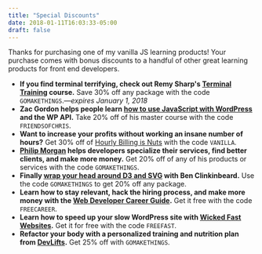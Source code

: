 ```yaml
---
title: "Special Discounts"
date: 2018-01-11T16:03:33-05:00
draft: false
---
```


Thanks for purchasing one of my vanilla JS learning products! Your purchase comes with bonus discounts to a handful of other great learning products for front end developers.

- **If you find terminal terrifying, check out Remy Sharp's [Terminal Training](https://terminal.training/) course.** Save 30% off any package with the code `GOMAKETHINGS`.&mdash;*expires January 1, 2018*
- **Zac Gordon helps people learn [how to use JavaScript with WordPress](https://javascriptforwp.com/) and the WP API.** Take 20% off of his master course with the code `FRIENDSOFCHRIS`.
- **Want to increase your profits without working an insane number of hours?** Get 30% off of [Hourly Billing is Nuts](https://expensiveproblem.com/hbin) with the code `VANILLA`.
- **[Philip Morgan](https://philipmorganconsulting.com) helps developers specialize their services, find better clients, and make more money.** Get 20% off of any of his products or services with the code `GOMAKETHINGS`.
- **Finally [wrap your head around D3 and SVG](http://d3svg.com) with Ben Clinkinbeard.** Use the code `GOMAKETHINGS` to get 20% off any package.
- **Learn how to stay relevant, hack the hiring process, and make more money with the [Web Developer Career Guide](https://gomakethings.com/career-guide/).** Get it free with the code `FREECAREER`.
- **Learn how to speed up your slow WordPress site with [Wicked Fast Websites](https://gomakethings.com/wicked-fast-websites/).** Get it for free with the code `FREEFAST`.
- **Refactor your body with a personalized training and nutrition plan from [DevLifts](https://devlifts.io).** Get 25% off with `GOMAKETHINGS`.